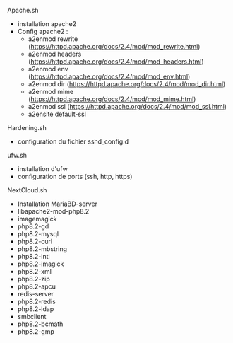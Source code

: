 Apache.sh
 - installation apache2
 - Config apache2 :
    - a2enmod rewrite (https://httpd.apache.org/docs/2.4/mod/mod_rewrite.html)
    - a2enmod headers (https://httpd.apache.org/docs/2.4/mod/mod_headers.html)
    - a2enmod env (https://httpd.apache.org/docs/2.4/mod/mod_env.html)
    - a2enmod dir (https://httpd.apache.org/docs/2.4/mod/mod_dir.html)
    - a2enmod mime (https://httpd.apache.org/docs/2.4/mod/mod_mime.html)
    - a2enmod ssl (https://httpd.apache.org/docs/2.4/mod/mod_ssl.html)
    - a2ensite default-ssl

Hardening.sh 
 - configuration du fichier sshd_config.d

ufw.sh
 - installation d'ufw
 - configuration de ports (ssh, http, https)

NextCloud.sh
 - Installation MariaBD-server
 - libapache2-mod-php8.2
 - imagemagick
 - php8.2-gd
 - php8.2-mysql
 - php8.2-curl
 - php8.2-mbstring
 - php8.2-intl
 - php8.2-imagick
 - php8.2-xml
 - php8.2-zip
 - php8.2-apcu
 - redis-server
 - php8.2-redis
 - php8.2-ldap
 - smbclient
 - php8.2-bcmath
 - php8.2-gmp

